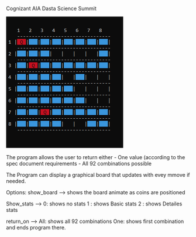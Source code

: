 Cognizant AIA Dasta Science Summit

![alt text](https://github.com//calvinwynne/8Queens/blob/master/Images/show_board.gif?raw=true)

The program allows the user to return either 
         - One value (according to the spec document requirements
         - All 92 combinations possible

The Program can display a graphical board that updates with evey mmove if needed.

Options:
show_board --> shows the board animate as coins are positioned

Show_stats --> 0: shows no stats
               1 : shows Basic stats
               2 : shows Detailes stats
    
return_on --> All: shows all 92 combinations
              One: shows first combination and ends program there.
              
              
      
